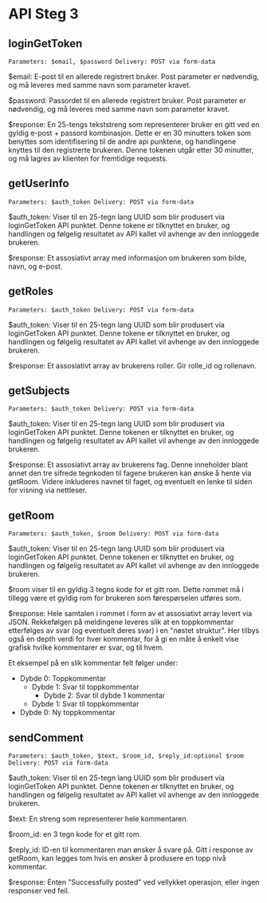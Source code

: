 # API Steg 3

## loginGetToken
    Parameters: $email, $password Delivery: POST via form-data
$email: E-post til en allerede registrert bruker. Post parameter er nødvendig,
og må leveres med samme navn som parameter kravet.

$password: Passordet til en allerede registrert bruker. Post parameter er nødvendig,
og må leveres med samme navn som parameter kravet.

$response: En 25-tengs tekststreng som representerer bruker en gitt ved en gyldig e-post + passord kombinasjon.
Dette er en 30 minutters token som benyttes som identifisering til
de andre api punktene, og handlingene knyttes til den registrerte brukeren.
Denne tokenen utgår etter 30 minutter, og må lagres av klienten for
fremtidige requests.

## getUserInfo
    Parameters: $auth_token Delivery: POST via form-data
$auth_token: Viser til en 25-tegn lang UUID som blir produsert via
loginGetToken API punktet. Denne tokene er tilknyttet en bruker,
og handlingen og følgelig resultatet av API kallet vil avhenge
av den innloggede brukeren.

$response: Et assosiativt array med informasjon om brukeren som bilde, navn, og e-post.

## getRoles
    Parameters: $auth_token Delivery: POST via form-data
$auth_token: Viser til en 25-tegn lang UUID som blir produsert via
loginGetToken API punktet. Denne tokene er tilknyttet en bruker,
og handlingen og følgelig resultatet av API kallet vil avhenge
av den innloggede brukeren.

$response: Et assosiativt array av brukerens roller. Gir rolle_id
og rollenavn.

## getSubjects
    Parameters: $auth_token Delivery: POST via form-data
$auth_token: Viser til en 25-tegn lang UUID som blir produsert via
loginGetToken API punktet. Denne tokenen er tilknyttet en bruker,
og handlingen og følgelig resultatet av API kallet vil avhenge
av den innloggede brukeren.

$response: Et assosiativt array av brukerens fag. Denne inneholder blant annet den
tre sifrede tegnkoden til fagene brukeren kan ønske å hente via getRoom. Videre inkluderes
navnet til faget, og eventuelt en lenke til siden for visning via nettleser.

## getRoom
    Parameters: $auth_token, $room Delivery: POST via form-data
$auth_token: Viser til en 25-tegn lang UUID som blir produsert via
loginGetToken API punktet. Denne tokenen er tilknyttet en bruker,
og handlingen og følgelig resultatet av API kallet vil avhenge
av den innloggede brukeren.

$room viser til en gyldig 3 tegns kode for et gitt rom. Dette
rommet må i tillegg være et gyldig rom for brukeren som førespørselen
utføres som.

$response: Hele samtalen i rommet i form av et assosiativt array levert via
JSON. Rekkefølgen på meldingene leveres slik at en toppkommentar
etterfølges av svar (og eventuelt deres svar) i en "nøstet struktur".
Her tilbys også en depth verdi for hver kommentar, for å gi en måte
å enkelt vise grafisk hvilke kommentarer er svar, og til hvem.

Et eksempel på en slik kommentar felt følger under:

+ Dybde 0: Toppkommentar
  + Dybde 1: Svar til toppkommentar
    + Dybde 2: Svar til dybde 1 kommentar
  + Dybde 1: Svar til toppkommentar
+ Dybde 0: Ny toppkommentar

## sendComment
    Parameters: $auth_token, $text, $room_id, $reply_id:optional $room Delivery: POST via form-data
$auth_token: Viser til en 25-tegn lang UUID som blir produsert via
loginGetToken API punktet. Denne tokenen er tilknyttet en bruker,
og handlingen og følgelig resultatet av API kallet vil avhenge
av den innloggede brukeren.

$text: En streng som representerer hele kommentaren.

$room_id: en 3 tegn kode for et gitt rom. 

$reply_id: ID-en til kommentaren man ønsker å svare på. Gitt i response
av getRoom, kan legges tom hvis en ønsker å produsere en topp nivå 
kommentar.

$response: Enten "Successfully posted" ved vellykket operasjon, eller
ingen responser ved feil.

